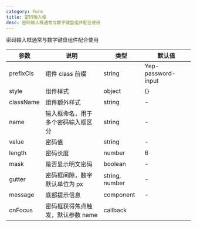 ```yaml
---
category: Form
title: 密码输入框
desc: 密码输入框通常与数字键盘组件配合使用
---
```


密码输入框通常与数字键盘组件配合使用

<DEMO>

| 参数      | 说明                               | 类型           | 默认值             |
| --------- | ---------------------------------- | -------------- | ------------------ |
| prefixCls | 组件 class 前缀                    | string         | Yep-password-input |
| style     | 组件样式                           | object         | {}                 |
| className | 组件额外样式                       | string         | -                  |
| name      | 输入框命名，用于多个密码输入框区分 | string         | -                  |
| value     | 密码值                             | string         | -                  |
| length    | 密码长度                           | number         | 6                  |
| mask      | 是否显示明文密码                   | boolean        | -                  |
| gutter    | 密码框间隙，数字默认单位为 px      | string, number | -                  |
| message   | 底部提示信息                       | component      | -                  |
| onFocus   | 密码框获得焦点触发，默认参数 name  | callback       |                    |
